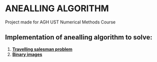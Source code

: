 # ANEALLING ALGORITHM

Project made for AGH UST Numerical Methods Course

## Implementation of anealling algorithm to solve:
1. **[Travelling salesman problem](https://github.com/mhytrek/Annealing_algorithm/blob/main/TSP.ipynb)**
2. **[Binary images](https://github.com/mhytrek/Annealing_algorithm/blob/main/Binary_images.ipynb)**
